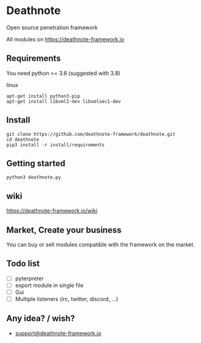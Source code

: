 # Deathnote
Open source penetration framework

All modules on https://deathnote-framework.io

## Requirements

You need python >= 3.6 (suggested with 3.8)

linux
```
apt-get install python3-pip
apt-get install libxml2-dev libxmlsec1-dev
```

## Install

```
git clone https://github.com/deathnote-framework/deathnote.git
cd deathnote
pip3 install -r install/requirements
```

## Getting started

```
python3 deathnote.py
```

## wiki

https://deathnote-framework.io/wiki

## Market, Create your business

You can buy or sell modules compatible with the framework on the market.

## Todo list

- [ ] pyterpreter
- [ ] export module in single file
- [ ] Gui
- [ ] Multiple listeners (irc, twitter, discord, ...)

## Any idea? / wish?

- support@deathnote-framework.io
